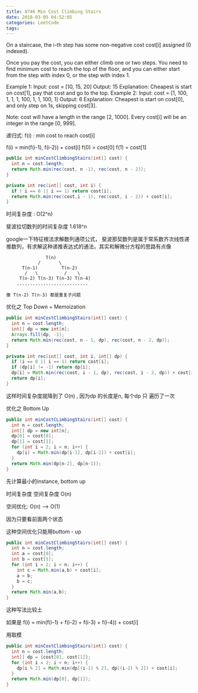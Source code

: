 ```yaml
---
title: 0746 Min Cost Climbing Stairs
date: 2018-03-05 04:52:05
categories: LeetCode
tags:
---
```


On a staircase, the i-th step has some non-negative cost cost[i] assigned (0 indexed).

Once you pay the cost, you can either climb one or two steps. You need to find minimum cost to reach the top of the floor, and you can either start from the step with index 0, or the step with index 1.

Example 1:
Input: cost = [10, 15, 20]
Output: 15
Explanation: Cheapest is start on cost[1], pay that cost and go to the top.
Example 2:
Input: cost = [1, 100, 1, 1, 1, 100, 1, 1, 100, 1]
Output: 6
Explanation: Cheapest is start on cost[0], and only step on 1s, skipping cost[3].

Note:
cost will have a length in the range [2, 1000].
Every cost[i] will be an integer in the range [0, 999].

递归式:
f(i) : min cost to reach cost[i]

f(i) = min(f(i-1), f(i-2)) + cost[i]
f(0) = cost[0]
f(1) = cost[1]

```java
public int minCostClimbingStairs(int[] cost) {
  int n = cost.length;
  return Math.min(rec(cost, n -1), rec(cost, n - 2));
}

private int rec(int[] cost, int i) {
  if ( i == 0 || i == 1) return cost[i];
  return Math.min(rec(cost,i - 1), rec(cost, i - 2)) + cost[i];
}
```
时间复杂度 : O(2^n) 

斐波拉切数列的时间复杂度  1.618^n

google一下特征根法求解数列通项公式， 斐波那契数列是属于常系数齐次线性递推数列，有求解这种递推表达式的通法，其实和解微分方程的思路有点像
```text
               T(n)
            /       \
      T(n-1)         T(n-2)
       /   \          /    \
     T(n-2) T(n-3) T(n-3) T(n-4)
    ...........................

像 T(n-2) T(n-3) 都是重复子问题
```
优化之 Top Down + Memoization
```java
public int minCostClimbingStairs(int[] cost) {
  int n = cost.length;
  int[] dp = new int[n];
  Arrays.fill(dp, -1);
  return Math.min(rec(cost, n - 1, dp), rec(cost, n - 2, dp));
}

private int rec(int[] cost, int i, int[] dp) {
  if (i == 0 || i == 1) return cost[i];
  if (dp[i] != -1) return dp[i];
  dp[i] = Math.min(rec(cost, i - 1, dp), rec(cost, i - 2, dp)) + cost[i];
  return dp[i];
}
```

这样时间复杂度就降到了 O(n) , 因为dp 的长度是n, 每个dp 只 遍历了一次 


优化之 Bottom Up

```java
public int minCostCLimbingStairs(int[] cost) {
  int n = cost.length;
  int[] dp = new int[n];
  dp[0] = cost[0];
  dp[1] = cost[1];
  for (int i = 2; i < n; i++) {
    dp[i] = Math.min(dp[i-1], dp[i-2]) + cost[i];
  }
  return Math.min(dp[n-2], dp[n-1]);
}
```

先计算最小的instance, bottom up 

时间复杂度 空间复杂度 O(n)

空间优化: O(n) --> O(1)

因为只要看前面两个状态

这种空间优化只能用buttom - up

```java 
public int minCostClimbingStairs(int[] cost) {
  int n = cost.length;
  int a = cost[0];
  int b = cost[1];
  for (int i = 2; i < n; i++) {
    int c = Math.min(a,b) + cost[i];
    a = b;
    b = c;
  }
  return Math.min(a,b);
}
```

这种写法比较土

如果是 f(i) = min(f(i-1) + f(i-2) + f(i-3) + f(i-4)) + cost[i]

用取模

```java
public int minCostClimbingStairs(int[] cost) {
  int n = cost.length;
  int[] dp = {cost[0], cost[1]};
  for (int i = 2; i < n; i++) {
    dp[i % 2] = Math.min(dp[(i-1) % 2], dp[(i-2) % 2]) + cost[i];
  }
  return Math.min(dp[0], dp[1]);
}
```
